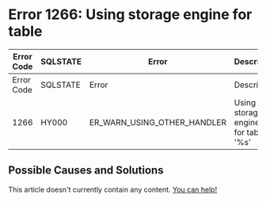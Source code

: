 
# Error 1266: Using storage engine for table


| Error Code | SQLSTATE | Error | Description |
| --- | --- | --- | --- |
| Error Code | SQLSTATE | Error | Description |
| 1266 | HY000 | ER_WARN_USING_OTHER_HANDLER | Using storage engine %s for table '%s' |




## Possible Causes and Solutions


This article doesn't currently contain any content. [You can help!](/kb/en/writing-and-editing-knowledge-base-articles/)

